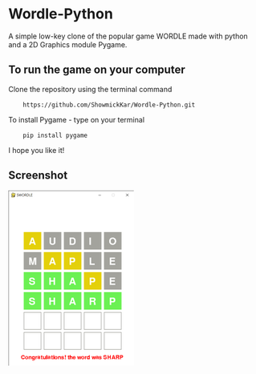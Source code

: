 # Wordle-Python

A simple low-key clone of the popular game WORDLE made with python and a 2D Graphics module Pygame.

## To run the game on your computer

Clone the repository using the terminal command

```
    https://github.com/ShowmickKar/Wordle-Python.git
```

To install Pygame - type on your terminal

```
    pip install pygame
```

I hope you like it!

## Screenshot

<img src="SCREENSHOT.png" alt="screenshot-1" width="250"/>
